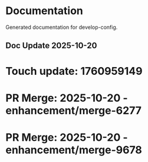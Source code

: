 # Documentation

Generated documentation for develop-config.

## Doc Update 2025-10-20

# Touch update: 1760959149

# PR Merge: 2025-10-20 - enhancement/merge-6277

# PR Merge: 2025-10-20 - enhancement/merge-9678
